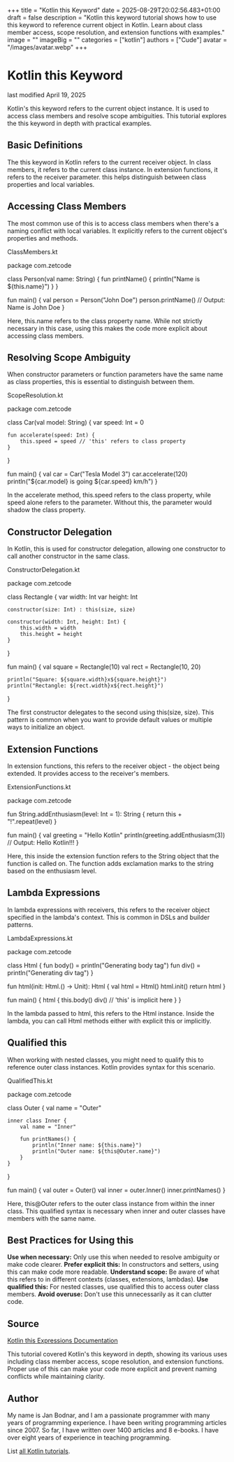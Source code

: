 +++
title = "Kotlin this Keyword"
date = 2025-08-29T20:02:56.483+01:00
draft = false
description = "Kotlin this keyword tutorial shows how to use this keyword to reference current object in Kotlin. Learn about class member access, scope resolution, and extension functions with examples."
image = ""
imageBig = ""
categories = ["kotlin"]
authors = ["Cude"]
avatar = "/images/avatar.webp"
+++

# Kotlin this Keyword

last modified April 19, 2025

Kotlin's this keyword refers to the current object instance. It is
used to access class members and resolve scope ambiguities. This tutorial explores
the this keyword in depth with practical examples.

## Basic Definitions

The this keyword in Kotlin refers to the current receiver object. In
class members, it refers to the current class instance. In extension functions,
it refers to the receiver parameter. this helps distinguish between
class properties and local variables.

## Accessing Class Members

The most common use of this is to access class members when there's
a naming conflict with local variables. It explicitly refers to the current
object's properties and methods.

ClassMembers.kt
  

package com.zetcode

class Person(val name: String) {
    fun printName() {
        println("Name is ${this.name}")
    }
}

fun main() {
    val person = Person("John Doe")
    person.printName() // Output: Name is John Doe
}

Here, this.name refers to the class property name.
While not strictly necessary in this case, using this makes the code
more explicit about accessing class members.

## Resolving Scope Ambiguity

When constructor parameters or function parameters have the same name as class
properties, this is essential to distinguish between them.

ScopeResolution.kt
  

package com.zetcode

class Car(val model: String) {
    var speed: Int = 0
    
    fun accelerate(speed: Int) {
        this.speed = speed // 'this' refers to class property
    }
}

fun main() {
    val car = Car("Tesla Model 3")
    car.accelerate(120)
    println("${car.model} is going ${car.speed} km/h")
}

In the accelerate method, this.speed refers to the
class property, while speed alone refers to the parameter. Without
this, the parameter would shadow the class property.

## Constructor Delegation

In Kotlin, this is used for constructor delegation, allowing one
constructor to call another constructor in the same class.

ConstructorDelegation.kt
  

package com.zetcode

class Rectangle {
    var width: Int
    var height: Int
    
    constructor(size: Int) : this(size, size)
    
    constructor(width: Int, height: Int) {
        this.width = width
        this.height = height
    }
}

fun main() {
    val square = Rectangle(10)
    val rect = Rectangle(10, 20)
    
    println("Square: ${square.width}x${square.height}")
    println("Rectangle: ${rect.width}x${rect.height}")
}

The first constructor delegates to the second using this(size, size).
This pattern is common when you want to provide default values or multiple ways
to initialize an object.

## Extension Functions

In extension functions, this refers to the receiver object - the
object being extended. It provides access to the receiver's members.

ExtensionFunctions.kt
  

package com.zetcode

fun String.addEnthusiasm(level: Int = 1): String {
    return this + "!".repeat(level)
}

fun main() {
    val greeting = "Hello Kotlin"
    println(greeting.addEnthusiasm(3)) // Output: Hello Kotlin!!!
}

Here, this inside the extension function refers to the String
object that the function is called on. The function adds exclamation marks to the
string based on the enthusiasm level.

## Lambda Expressions

In lambda expressions with receivers, this refers to the receiver
object specified in the lambda's context. This is common in DSLs and builder
patterns.

LambdaExpressions.kt
  

package com.zetcode

class Html {
    fun body() = println("Generating body tag")
    fun div() = println("Generating div tag")
}

fun html(init: Html.() -&gt; Unit): Html {
    val html = Html()
    html.init()
    return html
}

fun main() {
    html {
        this.body()
        div() // 'this' is implicit here
    }
}

In the lambda passed to html, this refers to the Html
instance. Inside the lambda, you can call Html methods either with explicit
this or implicitly.

## Qualified this

When working with nested classes, you might need to qualify this to
reference outer class instances. Kotlin provides syntax for this scenario.

QualifiedThis.kt
  

package com.zetcode

class Outer {
    val name = "Outer"
    
    inner class Inner {
        val name = "Inner"
        
        fun printNames() {
            println("Inner name: ${this.name}")
            println("Outer name: ${this@Outer.name}")
        }
    }
}

fun main() {
    val outer = Outer()
    val inner = outer.Inner()
    inner.printNames()
}

Here, this@Outer refers to the outer class instance from within the
inner class. This qualified syntax is necessary when inner and outer classes have
members with the same name.

## Best Practices for Using this

**Use when necessary:** Only use this when needed
to resolve ambiguity or make code clearer.
**Prefer explicit this:** In constructors and setters, using
this can make code more readable.
**Understand scope:** Be aware of what this refers
to in different contexts (classes, extensions, lambdas).
**Use qualified this:** For nested classes, use qualified
this to access outer class members.
**Avoid overuse:** Don't use this unnecessarily as
it can clutter code.

## Source

[Kotlin this Expressions Documentation](https://kotlinlang.org/docs/this-expressions.html)

This tutorial covered Kotlin's this keyword in depth, showing its
various uses including class member access, scope resolution, and extension
functions. Proper use of this can make your code more explicit and
prevent naming conflicts while maintaining clarity.

## Author

My name is Jan Bodnar, and I am a passionate programmer with many years of
programming experience. I have been writing programming articles since 2007. So
far, I have written over 1400 articles and 8 e-books. I have over eight years of
experience in teaching programming.

List [all Kotlin tutorials](/kotlin/).